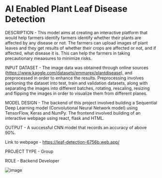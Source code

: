 # AI Enabled Plant Leaf Disease Detection

DESCRIPTION - This model aims at creating  an interactive platform that would help farmers identify farmers identify whether their plants are affected by any disease or not. The farmers can upload images of plant leaves and they get results of whether their crops are affected or not, and if affected, what disease it is. This can help the farmers in taking precautionary meaasures to minimize risks.

INPUT DATASET - The image data was obtained through online sources (https://www.kaggle.com/datasets/emmarex/plantdisease), and preprocessed in order to enhance the results.
Preprocessing involves partioning the dataset into test, train and validation datasets, along with separating the images into different batches, rotating, rescaling, resizing and flipping the images in order to visualize them from different planes.

MODEL DESIGN - The backend of this project involved building a Sequential Deep Learning model (Convolutional Neural Network model) using TensorFlow, Keras and NumPy.
The frontend involved building of an interactive webpage using react, flask and HTML.


OUTPUT - A successful CNN model that records an accuracy of above 90%. 

Link to webpage - https://leaf-detection-6756b.web.app/ 


PROJECT TYPE - Group


ROLE - Backend Developer



![image](https://github.com/divyanshsahu2020/AI-Enabled-Plant-Leaf-Disease-Detection/assets/80671629/bad65b1b-fef9-491f-b7f4-b59eb96d0944)
